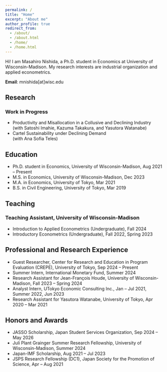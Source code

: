 ```yaml
---
permalink: /
title: "Home"
excerpt: "About me"
author_profile: true
redirect_from: 
  - /about/
  - /about.html
  - /home/
  - /home.html
---
```


Hi! I am Masahiro Nishida, a Ph.D. student in Economics at University of Wisconsin-Madison. My research interests are industrial organization and applied econometrics.

**Email**: mnishida\[at\]wisc.edu

## Research

### Work in Progress

* Productivity and Misallocation in a Collusive and Declining Industry  
(with Satoshi Imahie, Kazuma Takakura, and Yasutora Watanabe)
* Cartel Sustainability under Declining Demand  
(with Ana Sofia Teles)

## Education

* Ph.D. student in Economics, University of Wisconsin-Madison, Aug 2021 &ndash; Present
* M.S. in Economics, University of Wisconsin-Madison, Dec 2023
* M.A. in Economics, University of Tokyo, Mar 2021
* B.S. in Civil Engineering, University of Tokyo, Mar 2019

## Teaching

### Teaching Assistant, University of Wisconsin-Madison

* Introduction to Applied Econometrics (Undergraduate), Fall 2024
* Introductory Econometrics (Undergraduate), Fall 2022, Spring 2023

## Professional and Research Experience

* Guest Researcher, Center for Research and Education in Program Evaluation (CREPE), University of Tokyo, Sep 2024 &ndash; Present
* Summer Intern, International Monetary Fund, Summer 2024
* Research Assistant for Jean-François Houde, University of Wisconsin-Madison, Fall 2023 &ndash; Spring 2024
* Analyst Intern, UTokyo Economic Consulting Inc., Jan &ndash; Jul 2021, Summer 2022, Jun 2023
* Research Assistant for Yasutora Watanabe, University of Tokyo, Apr 2020 &ndash; Mar 2021

## Honors and Awards

* JASSO Scholarship, Japan Student Services Organization, Sep 2024 &ndash; May 2026
* Juli Plant Grainger Summer Research Fellowship, University of Wisconsin-Madison, Summer 2024
* Japan-IMF Scholarship, Aug 2021 &ndash; Jul 2023
* JSPS Research Fellowship (DC1), Japan Society for the Promotion of Science, Apr &ndash; Aug 2021